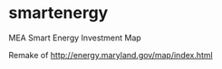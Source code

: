 smartenergy
===========

MEA Smart Energy Investment Map

Remake of http://energy.maryland.gov/map/index.html
